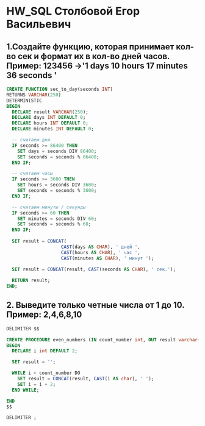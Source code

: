 # HW_SQL Столбовой Егор Васильевич
## 1.Создайте функцию, которая принимает кол-во сек и формат их в кол-во дней часов. Пример: 123456 ->'1 days 10 hours 17 minutes 36 seconds '
```sql
CREATE FUNCTION sec_to_day(seconds INT) 
RETURNS VARCHAR(250)
DETERMINISTIC
BEGIN
  DECLARE result VARCHAR(250);
  DECLARE days INT DEFAULT 0;
  DECLARE hours INT DEFAULT 0;
  DECLARE minutes INT DEFAULT 0;

  -- считаем дни
  IF seconds >= 86400 THEN
    SET days = seconds DIV 86400;
    SET seconds = seconds % 86400;
  END IF;

  -- считаем часы
  IF seconds >= 3600 THEN
    SET hours = seconds DIV 3600;
    SET seconds = seconds % 3600; 
  END IF;

  -- считаем минуты / секунды
  IF seconds >= 60 THEN
    SET minutes = seconds DIV 60;
    SET seconds = seconds % 60;
  END IF;
  
  SET result = CONCAT(
                    CAST(days AS CHAR), ' дней ',
                    CAST(hours AS CHAR), ' час ',
                    CAST(minutes AS CHAR), ' минут ');

  SET result = CONCAT(result, CAST(seconds AS CHAR), ' сек.');
  
  RETURN result;
END;
```
## 2. Выведите только четные числа от 1 до 10. Пример: 2,4,6,8,10
```sql
DELIMITER $$ 

CREATE PROCEDURE even_numbers (IN count_number int, OUT result varchar(255))
BEGIN
  DECLARE i int DEFAULT 2;

  SET result = '';

  WHILE i < count_number DO
    SET result = CONCAT(result, CAST(i AS char), ' '); 
    SET i = i + 2;
  END WHILE;

END
$$

DELIMITER ;
```
